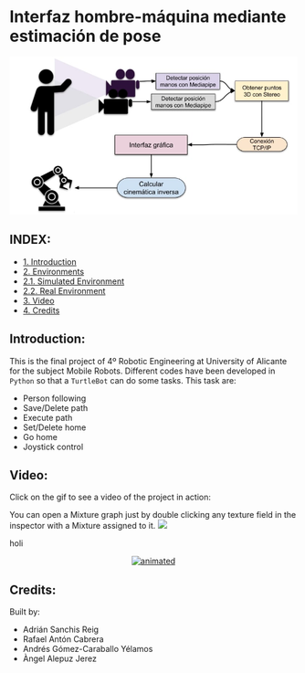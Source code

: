 # Interfaz hombre-máquina mediante estimación de pose
<p align="center">
  <img src="doc/Pipeline.jpg" alt="animated"/>
</p>

## INDEX:
  
  - [1. Introduction](#p1)
  - [2. Environments](#p2)  
  - [2.1. Simulated Environment](#p2.1) 
  - [2.2. Real Environment](#p2.2)  
  - [3. Video](#p3)  
  - [4. Credits](#p4)  

## Introduction: <a name="p1"/>

This is the final project of 4º Robotic Engineering at University of Alicante for the subject Mobile Robots. Different codes have been developed in `Python` so that a `TurtleBot` can do some tasks. This task are:

  - Person following
  - Save/Delete path
  - Execute path
  - Set/Delete home
  - Go home
  - Joystick control

## Video: <a name="p3"/>

Click on the gif to see a video of the project in action:

You can open a Mixture graph just by double clicking any texture field in the inspector with a Mixture assigned to it.
![](doc/clip.gif)

holi

<p align="center">
  <a href="[https://youtu.be/j-LswYOt--s](https://www.youtube.com/watch?v=e_8cTOLwNLA)">
    <img src="doc/clip.gif" alt="animated"/>
  </a>
</p>

## Credits: <a name="p4"/>
Built by:

  - Adrián Sanchis Reig
  - Rafael Antón Cabrera
  - Andrés Gómez-Caraballo Yélamos
  - Àngel Alepuz Jerez 
